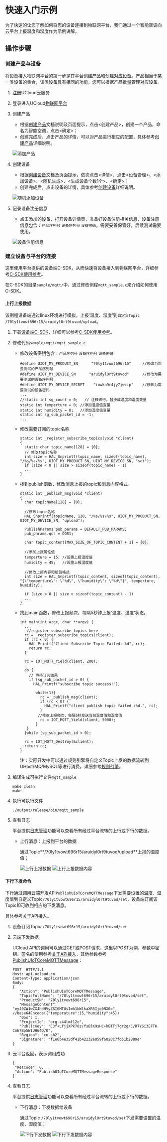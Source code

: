 # 快速入门示例
为了快速的让您了解如何将您的设备连接到物联网平台，我们通过一个智能空调向云平台上报温度和湿度作为示例讲解。

## 操作步骤

### 创建产品与设备
将设备接入物联网平台的第一步是在平台[创建产品](/iot/uiot-core/console_guide/product_device/create_products)和[创建对应设备](/iot/uiot-core/console_guide/product_device/create_devcies)。产品相当于某一类设备的集合，该类设备具有相同的功能，您可以根据产品批量管理对应设备。

1. [注册](https://passport.ucloud.cn/#register)UCloud云服务
2. 登录进入UCloud[物联网平台](https://console.ucloud.cn/uiot)
3. 创建产品  

   - 根据[创建产品](/iot/uiot-core/console_guide/product_device/create_products)文档说明及页面提示，点击<创建产品>，创建一个产品，命名为智能空调，点击<确定>；
   - 创建完成后，点击产品的详情，可以对产品进行相应的配置，具体参考[创建产品](/iot/uiot-core/console_guide/product_device/create_products)详细说明。
   
   ![添加产品](../images/添加产品.png)

4. 创建设备

   - 根据[创建设备](/iot/uiot-core/console_guide/product_device/create_devcies)文档及页面提示，依次点击<详情>、点击<设备管理>、<添加设备>、<随机生成>、<生成设备个数1个>、<确定>；
   - 创建完成后，点击设备的详情，具体参考[创建设备](/iot/uiot-core/console_guide/product_device/create_devcies)详细说明。  
   
   ![随机添加设备](../images/随机添加设备.png)


5. 记录设备注册信息  
 
   - 点击添加的设备，打开设备详情页，准备好设备注册相关信息，设备注册信息包含：`产品序列号` `设备序列号` `设备密码`，需要妥善保管好，后续测试需要使用。  
   
   ![设备注册信息](../images/设备注册信息.png)


### 建立设备与平台的连接

这里使用平台提供的设备端C-SDK，从而快速将设备接入到物联网平台，详细参考[C-SDK使用参考](/iot/uiot-core/device_develop_guide/c_sdk_example/csdkquickstart)。

在C-SDK的目录`sample/mqtt/`中，通过修改例程`mqtt_sample.c`来介绍如何使用C-SDK。


#### 上行上报数据
该例程设备端通过linux环境进行模拟，上报'温度、湿度'到`自定义Topic /70ly1tvowt696r15/aruidyl0rt9tuvod/upload`。

1. 下载[设备端C-SDK](https://github.com/ucloud/ucloud-iot-device-sdk-c)，详细可以参考[C-SDK使用参考](/iot/uiot-core/device_develop_guide/c_sdk_example/csdkquickstart)。

2. 修改代码`sample/mqtt/mqtt_sample.c`

   - 修改设备密钥包含：`产品序列号` `设备序列号` `设备密码`
   
     ```
     #define UIOT_MY_PRODUCT_SN      "70ly1tvowt696r15"     //修改为需要测试的产品序列号
     #define UIOT_MY_DEVICE_SN      "aruidyl0rt9tuvod"      //修改为需要测试的设备序列号
     #define UIOT_MY_DEVICE_SECRET    "imwku9r4jy7jwcip"    //修改为需要测试的设备密码
     ...
     //static int sg_count = 0;   // 注释该行，替换成温度和湿度变量
     static int temperture = 0; //添加温度值变量
     static int humidity = 0;   //添加湿度值变量
     static int sg_sub_packet_id = -1;
     ...
     ```
   
   - 修改需要订阅的topic名称

     ```
     static int _register_subscribe_topics(void *client)
     {
       static char topic_name[128] = {0};
       // 修改topic名称
       int size = HAL_Snprintf(topic_name, sizeof(topic_name), "/%s/%s/%s", UIOT_MY_PRODUCT_SN, UIOT_MY_DEVICE_SN, "set");
       if (size < 0 || size > sizeof(topic_name) - 1)
       ...
     }
     ```

   - 找到publish函数，修改消息上报的topic和消息内容格式。

     ```
     static int _publish_msg(void *client)
     {
       char topicName[128] = {0};
       
       //修改topic名称
       HAL_Snprintf(topicName, 128, "/%s/%s/%s", UIOT_MY_PRODUCT_SN, UIOT_MY_DEVICE_SN, "upload");
     
       PublishParams pub_params = DEFAULT_PUB_PARAMS;
       pub_params.qos = QOS1;
     
       char topic_content[MAX_SIZE_OF_TOPIC_CONTENT + 1] = {0};
       
       //添加上报属性值
       temperture = 15; //设置上报温度值
       humidity = 45;   //设置上报湿度值
       
       //修改上报内容和组包格式
       int size = HAL_Snprintf(topic_content, sizeof(topic_content), "{\"temperture\": \"%d\", \"humidity\": \"%d\"}", temperture, humidity);
       
       if (size < 0 || size > sizeof(topic_content) - 1)
       ...
     }
     ```

   - 找到main函数，修改上报频次，每隔5秒钟上报'温度、湿度'状态。

     ```
     int main(int argc, char **argv) {
       ...
     	//register subscribe topics here
       rc = _register_subscribe_topics(client);
       if (rc < 0) {
         HAL_Printf("Client Subscribe Topic Failed: %d", rc);
         return rc;
       }
     
       rc = IOT_MQTT_Yield(client, 200);
     
       do {
         // 等待订阅结果
         if (sg_sub_packet_id > 0) {
           HAL_Printf("subscribe topic success!");
          
            while(1){
              rc = _publish_msg(client);
              if (rc < 0) {
                HAL_Printf("client publish topic failed :%d.", rc);
              }
     		 //修改上报频次，每隔5秒发送当前温度值和湿度值
              rc = IOT_MQTT_Yield(client, 5000);
            }
     	}
       }while (sg_sub_packet_id < 0);
     
       rc = IOT_MQTT_Destroy(&client);    
       return rc;
     }
     ```

     注：实际开发中可以通过规则引擎将自定义Topic上发的数据流转到UHost/MQ/MySQL等进行消费，详细参考[规则引擎](/iot/uiot-core/console_guide/ruleengine/data_forwarding)。

3. 编译生成可执行文件`mqtt_sample`

     ```
     make clean
     make
     ```

4. 执行可执行文件

     ```
     ./output/release/bin/mqtt_sample
     ```

5. 查看日志

     平台提供[日志管理](/iot/uiot-core/console_guide/monitoring_maintenance/log)功能可以查看所有经过平台流转的上行或下行的数据。
     
     - 上行消息：上报到平台的数据
     
       通过Topic**/70ly1tvowt696r15/aruidyl0rt9tuvod/upload**上报的温度值；
     
       ![上行上报数据](../images/上行上报数据.png)
       ![上行上报数据内容](../images/上行上报数据内容.png)

#### 下行下发命令

下行通过调用云端开发API`PublishUIoTCoreMQTTMessage`下发需要设置的温度、湿度值到自定义Topic`/70ly1tvowt696r15/aruidyl0rt9tuvod/set`，设备端订阅该Topic即可收到相应的下发消息。

具体参考[关于API接入](/iot/uiot-core/api_guide/api_guidehelp)。

1. 设备订阅Topic `/70ly1tvowt696r15/aruidyl0rt9tuvod/set`

2. 云端下发数据   

     UCloud API的调用可以通过GET或POST请求，这里以POST为例，参数中密钥、签名的使用参考[关于API接入](/iot/uiot-core/api_guide/api_guidehelp)，其他参数参考[PublishUIoTCoreMQTTMessage](/iot/uiot-core/api_guide/messagemgmtapi)：

     ```
     POST  HTTP/1.1
     Host: api.ucloud.cn
     Content-Type: application/json
     Body:
     {
     	"Action": "PublishUIoTCoreMQTTMessage",
     	"TopicFullName": "/70ly1tvowt696r15/aruidyl0rt9tuvod/set",
     	"ProductSN": "70ly1tvowt696r15",
     	"MessageContent": "eyJ0ZW1wZXJhdHVyZSI6MTUsImh1bWlkaXR5Ijo0NX0=", //base64Encode({"temperature":15,"humidity":45})
     	"Qos": 1,
     	"ProjectId": "org-z44lmf12e",
     	"PublicKey": "CJf+LfjjXPk70z/fsBlK9sHC+kBTTj7gr2g/C/R7YSi3EFTK   Cmh7Bp5W1UH64D/O",
     	"Region": "cn-sh2",
     	"Signature": "f1e6b4e35df41b42232e059f6020c7fd51b2889e"
     }
     ```

3. 云平台返回，表示调用成功

     ```
     {
      "RetCode": 0,
      "Action": "PublishUIoTCoreMQTTMessageResponse"
     }
     ```

4. 查看日志  

     平台提供[日志管理](/iot/uiot-core/console_guide/monitoring_maintenance/log)功能可以查看所有经过平台流转的上行或下行的数据。

     - 下行消息：下发数据给设备  

        通过Topic `/70ly1tvowt696r15/aruidyl0rt9tuvod/set`下发需要设置的温度、湿度值；  
        
		![下行下发数据](../images/下行下发数据.png)
        ![下行下发数据内容](../images/下行下发数据内容.png)
